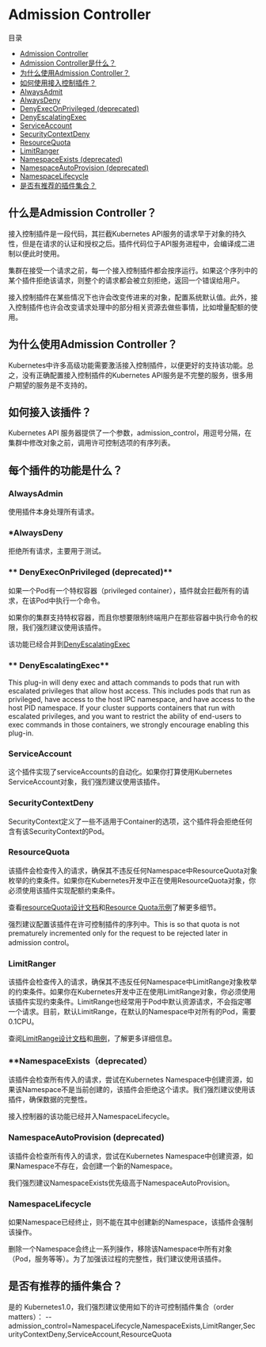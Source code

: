 # **Admission Controller**
目录
- [Admission Controller]()
 - [Admission Controller是什么？]()
 - [为什么使用Admission Controller？]()
 - [如何使用接入控制插件？]()
 - [AlwaysAdmit]()
 - [AlwaysDeny]()
 - [DenyExecOnPrivileged (deprecated)]()
 - [DenyEscalatingExec]()
 - [ServiceAccount]()
 - [SecurityContextDeny]()
 - [ResourceQuota]()
 - [LimitRanger]()
 - [NamespaceExists (deprecated)]()
 - [NamespaceAutoProvision (deprecated)]()
 - [NamespaceLifecycle]()
 - [是否有推荐的插件集合？]()

## **什么是Admission Controller？**

接入控制插件是一段代码，其拦截Kubernetes API服务的请求早于对象的持久性，但是在请求的认证和授权之后。插件代码位于API服务进程中，会编译成二进制以便此时使用。

集群在接受一个请求之前，每一个接入控制插件都会按序运行。如果这个序列中的某个插件拒绝该请求，则整个的请求都会被立刻拒绝，返回一个错误给用户。

接入控制插件在某些情况下也许会改变传进来的对象，配置系统默认值。此外，接入控制插件也许会改变请求处理中的部分相关资源去做些事情，比如增量配额的使用。

## **为什么使用Admission Controller？**

Kubernetes中许多高级功能需要激活接入控制插件，以便更好的支持该功能。总之，没有正确配置接入控制插件的Kubernetes API服务是不完整的服务，很多用户期望的服务是不支持的。

## **如何接入该插件？**

Kubernetes API 服务器提供了一个参数，admission_control，用逗号分隔，在集群中修改对象之前，调用许可控制选项的有序列表。

## **每个插件的功能是什么？**

### **AlwaysAdmin**

使用插件本身处理所有请求。

### ***AlwaysDeny**

拒绝所有请求，主要用于测试。

### ** DenyExecOnPrivileged (deprecated)**
如果一个Pod有一个特权容器（privileged container），插件就会拦截所有的请求，在该Pod中执行一个命令。

如果你的集群支持特权容器，而且你想要限制终端用户在那些容器中执行命令的权限，我们强烈建议使用该插件。

该功能已经合并到[DenyEscalatingExec]()

### ** DenyEscalatingExec**
This plug-in will deny exec and attach commands to pods that run with escalated privileges that allow host access. This includes pods that run as privileged, have access to the host IPC namespace, and have access to the host PID namespace.
If your cluster supports containers that run with escalated privileges, and you want to restrict the ability of end-users to exec commands in those containers, we strongly encourage enabling this plug-in.
### **ServiceAccount**
这个插件实现了serviceAccounts的自动化。如果你打算使用Kubernetes ServiceAccount对象，我们强烈建议使用该插件。

### **SecurityContextDeny**

SecurityContext定义了一些不适用于Container的选项，这个插件将会拒绝任何含有该SecurityContext的Pod。

### **ResourceQuota**

该插件会检查传入的请求，确保其不违反任何Namespace中ResourceQuota对象枚举的约束条件。如果你在Kubernetes开发中正在使用ResourceQuota对象，你必须使用该插件实现配额约束条件。

查看[resourceQuota设计文档]()和[Resource Quota示例]()了解更多细节。

强烈建议配置该插件在许可控制插件的序列中。This is so that quota is not prematurely incremented only for the request to be rejected later in admission control。

### **LimitRanger**

该插件会检查传入的请求，确保其不违反任何Namespace中LimitRange对象枚举的约束条件。如果你在Kubernetes开发中正在使用LimitRange对象，你必须使用该插件实现约束条件。LimitRange也经常用于Pod中默认资源请求，不会指定哪一个请求。目前，默认LimitRange，在默认的Namespace中对所有的Pod，需要0.1CPU。

查阅[LimitRange设计文档]()和[用例]()，了解更多详细信息。

### **NamespaceExists（deprecated）
该插件会检查所有传入的请求，尝试在Kubernetes Namespace中创建资源，如果该Namespace不是当前创建的，该插件会拒绝这个请求。我们强烈建议使用该插件，确保数据的完整性。

接入控制器的该功能已经并入NamespaceLifecycle。

### **NamespaceAutoProvision (deprecated)**

该插件会检查所有传入的请求，尝试在Kubernetes Namespace中创建资源，如果Namespace不存在，会创建一个新的Namespace。

我们强烈建议NamespaceExists优先级高于NamespaceAutoProvision。

### **NamespaceLifecycle**
如果Namespace已经终止，则不能在其中创建新的Namespace，该插件会强制该操作。

删除一个Namespace会终止一系列操作，移除该Namespace中所有对象（Pod，服务等等）。为了加强该过程的完整性，我们建议使用该插件。

## **是否有推荐的插件集合？**

是的
Kubernetes1.0，我们强烈建议使用如下的许可控制插件集合（order matters）：
--admission_control=NamespaceLifecycle,NamespaceExists,LimitRanger,SecurityContextDeny,ServiceAccount,ResourceQuota
